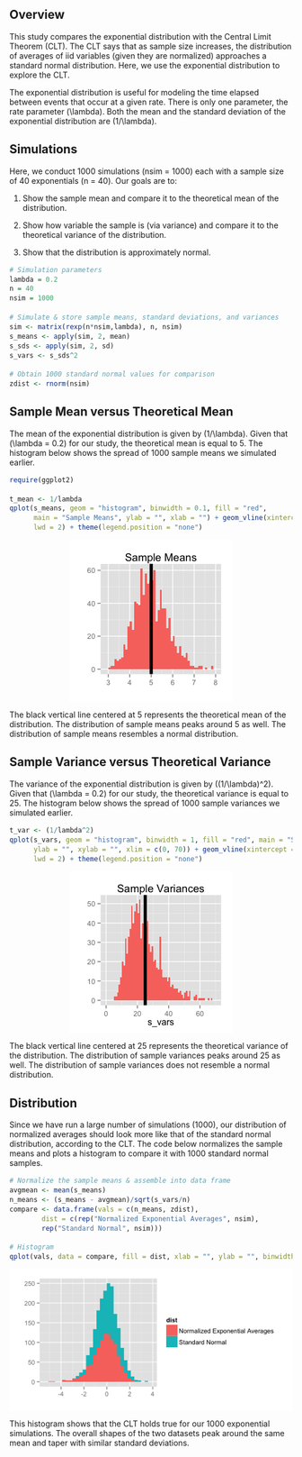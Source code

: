 Overview
--------

This study compares the exponential distribution with the Central Limit Theorem (CLT). The CLT says that as sample size increases, the distribution of averages of iid variables (given they are normalized) approaches a standard normal distribution. Here, we use the exponential distribution to explore the CLT.

The exponential distribution is useful for modeling the time elapsed between events that occur at a given rate. There is only one parameter, the rate parameter \(\lambda\). Both the mean and the standard deviation of the exponential distribution are \(1/\lambda\).

Simulations
-----------

Here, we conduct 1000 simulations (nsim = 1000) each with a sample size of 40 exponentials (n = 40). Our goals are to:

1.  Show the sample mean and compare it to the theoretical mean of the distribution.

2.  Show how variable the sample is (via variance) and compare it to the theoretical variance of the distribution.

3.  Show that the distribution is approximately normal.

``` r
# Simulation parameters
lambda = 0.2
n = 40
nsim = 1000

# Simulate & store sample means, standard deviations, and variances
sim <- matrix(rexp(n*nsim,lambda), n, nsim)
s_means <- apply(sim, 2, mean)
s_sds <- apply(sim, 2, sd)
s_vars <- s_sds^2

# Obtain 1000 standard normal values for comparison
zdist <- rnorm(nsim)
```

Sample Mean versus Theoretical Mean
-----------------------------------

The mean of the exponential distribution is given by \(1/\lambda\). Given that \(\lambda = 0.2\) for our study, the theoretical mean is equal to 5. The histogram below shows the spread of 1000 sample means we simulated earlier.

``` r
require(ggplot2)

t_mean <- 1/lambda
qplot(s_means, geom = "histogram", binwidth = 0.1, fill = "red",
      main = "Sample Means", ylab = "", xlab = "") + geom_vline(xintercept = t_mean,
      lwd = 2) + theme(legend.position = "none")
```
<p align="center">
<img src="images/figure-markdown_github/unnamed-chunk-2-1.png" title="" alt="" style="display: block; margin: auto;" />
</p>

The black vertical line centered at 5 represents the theoretical mean of the distribution. The distribution of sample means peaks around 5 as well. The distribution of sample means resembles a normal distribution.

Sample Variance versus Theoretical Variance
-------------------------------------------

The variance of the exponential distribution is given by \((1/\lambda)^2\). Given that \(\lambda = 0.2\) for our study, the theoretical variance is equal to 25. The histogram below shows the spread of 1000 sample variances we simulated earlier.

``` r
t_var <- (1/lambda^2)
qplot(s_vars, geom = "histogram", binwidth = 1, fill = "red", main = "Sample Variances",
      ylab = "", xylab = "", xlim = c(0, 70)) + geom_vline(xintercept = t_var,
      lwd = 2) + theme(legend.position = "none")
```
<p align="center">
<img src="images/figure-markdown_github/unnamed-chunk-3-1.png" title="" alt="" style="display: block; margin: auto;" />
</p>

The black vertical line centered at 25 represents the theoretical variance of the distribution. The distribution of sample variances peaks around 25 as well. The distribution of sample variances does not resemble a normal distribution.

Distribution
------------

Since we have run a large number of simulations (1000), our distribution of normalized averages should look more like that of the standard normal distribution, according to the CLT. The code below normalizes the sample means and plots a histogram to compare it with 1000 standard normal samples.

``` r
# Normalize the sample means & assemble into data frame
avgmean <- mean(s_means)
n_means <- (s_means - avgmean)/sqrt(s_vars/n)
compare <- data.frame(vals = c(n_means, zdist),
        dist = c(rep("Normalized Exponential Averages", nsim),
        rep("Standard Normal", nsim)))

# Histogram
qplot(vals, data = compare, fill = dist, xlab = "", ylab = "", binwidth = 0.3)
```

<p align="center">
<img src="images/figure-markdown_github/unnamed-chunk-4-1.png" title="" alt="" style="display: block; margin: auto;" />
</p>

This histogram shows that the CLT holds true for our 1000 exponential simulations. The overall shapes of the two datasets peak around the same mean and taper with similar standard deviations.
